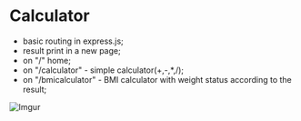 # Calculator 

* basic routing in express.js;
* result print in a new page;
* on "/" home;
* on "/calculator" - simple calculator(+,-,*,/);
* on "/bmicalculator" - BMI calculator with weight status according to the result;

![Imgur](https://i.imgur.com/AUMuWYx.png)